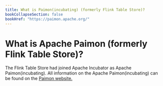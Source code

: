 ```yaml
---
title: What is Paimon(incubating) (formerly Flink Table Store)?
bookCollapseSection: false
bookHref: "https://paimon.apache.org/"
---
```

<!--
Licensed to the Apache Software Foundation (ASF) under one
or more contributor license agreements.  See the NOTICE file
distributed with this work for additional information
regarding copyright ownership.  The ASF licenses this file
to you under the Apache License, Version 2.0 (the
"License"); you may not use this file except in compliance
with the License.  You may obtain a copy of the License at

  http://www.apache.org/licenses/LICENSE-2.0

Unless required by applicable law or agreed to in writing,
software distributed under the License is distributed on an
"AS IS" BASIS, WITHOUT WARRANTIES OR CONDITIONS OF ANY
KIND, either express or implied.  See the License for the
specific language governing permissions and limitations
under the License.
-->

# What is Apache Paimon (formerly Flink Table Store)?

The Flink Table Store had joined Apache Incubator as Apache Paimon(incubating). All information on the Apache Paimon(incubating) can be found on the [Paimon website.](https://paimon.apache.org/)